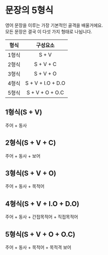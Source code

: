 # 문장의 5형식
영어 문장을 이루는 가장 기본적인 골격을 배울거에요.<br>
모든 문장은 결국 이 다섯 가지 형태로 나뉩니다.

|형식|구성요소|
|:------:|:------:|
|1형식| S + V|
|2형식| S + V + C|
3형식| S + V + O
4형식| S + V + I.O + D.O
5형식| S + V + O + O.C
## 1형식(S + V)
주어 + 동사
## 2형식(S + V + C)
주어 + 동사 + 보어
## 3형식(S + V + O)
주어 + 동사 + 목적어
## 4형식(S + V + I.O + D.O)
주어 + 동사 + 간접목적어 + 직접목적어
## 5형식(S + V + O + O.C)
주어 + 동사 + 목적어 + 목적격 보어
